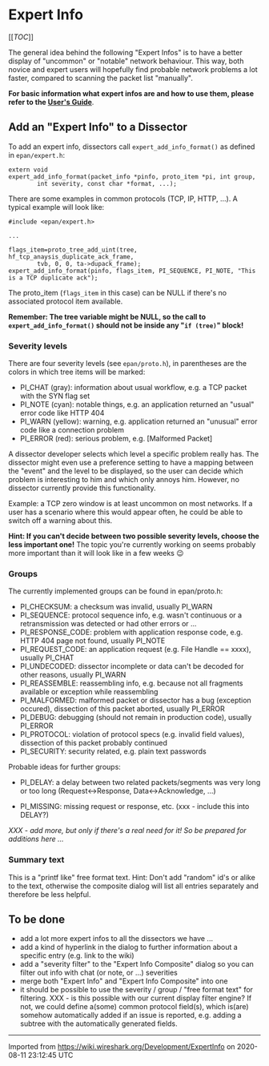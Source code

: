 # Expert Info

[[_TOC_]]

The general idea behind the following "Expert Infos" is to have a better display of "uncommon" or "notable" network behaviour. This way, both novice and expert users will hopefully find probable network problems a lot faster, compared to scanning the packet list "manually".

**For basic information what expert infos are and how to use them, please refer to the [User's Guide](http://www.wireshark.org/docs/wsug_html_chunked/ChAdvExpert.html)**.

## Add an "Expert Info" to a Dissector

To add an expert info, dissectors call `expert_add_info_format()` as defined in `epan/expert.h`:

    extern void
    expert_add_info_format(packet_info *pinfo, proto_item *pi, int group,
            int severity, const char *format, ...);

There are some examples in common protocols (TCP, IP, HTTP, ...). A typical example will look like:

    #include <epan/expert.h>
    
    ...
    
    flags_item=proto_tree_add_uint(tree, hf_tcp_anaysis_duplicate_ack_frame,
            tvb, 0, 0, ta->dupack_frame);
    expert_add_info_format(pinfo, flags_item, PI_SEQUENCE, PI_NOTE, "This is a TCP duplicate ack");

The proto\_item (`flags_item` in this case) can be NULL if there's no associated protocol item available.

**Remember: The tree variable might be NULL, so the call to `expert_add_info_format()` should not be inside any "`if (tree)`" block\!**

### Severity levels

There are four severity levels (see `epan/proto.h`), in parentheses are the colors in which tree items will be marked:

  - PI\_CHAT (gray): information about usual workflow, e.g. a TCP packet with the SYN flag set
  - PI\_NOTE (cyan): notable things, e.g. an application returned an "usual" error code like HTTP 404
  - PI\_WARN (yellow): warning, e.g. application returned an "unusual" error code like a connection problem
  - PI\_ERROR (red): serious problem, e.g. \[Malformed Packet\]

A dissector developer selects which level a specific problem really has. The dissector might even use a preference setting to have a mapping between the "event" and the level to be displayed, so the user can decide which problem is interesting to him and which only annoys him. However, no dissector currently provide this functionality.

Example: a TCP zero window is at least uncommon on most networks. If a user has a scenario where this would appear often, he could be able to switch off a warning about this.

**Hint: If you can't decide between two possible severity levels, choose the less important one\!** The topic you're currently working on seems probably more important than it will look like in a few weeks :wink:

### Groups

The currently implemented groups can be found in epan/proto.h:

  - PI\_CHECKSUM: a checksum was invalid, usually PI\_WARN
  - PI\_SEQUENCE: protocol sequence info, e.g. wasn't continuous or a retransmission was detected or had other errors or ...
  - PI\_RESPONSE\_CODE: problem with application response code, e.g. HTTP 404 page not found, usually PI\_NOTE
  - PI\_REQUEST\_CODE: an application request (e.g. File Handle == xxxx), usually PI\_CHAT
  - PI\_UNDECODED: dissector incomplete or data can't be decoded for other reasons, usually PI\_WARN
  - PI\_REASSEMBLE: reassembling info, e.g. because not all fragments available or exception while reassembling
  - PI\_MALFORMED: malformed packet or dissector has a bug (exception occured), dissection of this packet aborted, usually PI\_ERROR
  - PI\_DEBUG: debugging (should not remain in production code), usually PI\_ERROR
  - PI\_PROTOCOL: violation of protocol specs (e.g. invalid field values), dissection of this packet probably continued
  - PI\_SECURITY: security related, e.g. plain text passwords

Probable ideas for further groups:

  - PI\_DELAY: a delay between two related packets/segments was very long or too long (Request\<-\>Response, Data\<-\>Acknowledge, ...)

  - PI\_MISSING: missing request or response, etc. (xxx - include this into DELAY?)

*XXX - add more, but only if there's a real need for it\! So be prepared for additions here ...*

### Summary text

This is a "printf like" free format text. Hint: Don't add "random" id's or alike to the text, otherwise the composite dialog will list all entries separately and therefore be less helpful.

## To be done

  - add a lot more expert infos to all the dissectors we have ...
  - add a kind of hyperlink in the dialog to further information about a specific entry (e.g. link to the wiki)
  - add a "severity filter" to the "Expert Info Composite" dialog so you can filter out info with chat (or note, or ...) severities
  - merge both "Expert Info" and "Expert Info Composite" into one
  - it should be possible to use the severity / group / "free format text" for filtering. XXX - is this possible with our current display filter engine? If not, we could define a(some) common protocol field(s), which is(are) somehow automatically added if an issue is reported, e.g. adding a subtree with the automatically generated fields.

---

Imported from https://wiki.wireshark.org/Development/ExpertInfo on 2020-08-11 23:12:45 UTC
